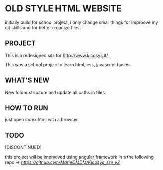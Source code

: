 # OLD STYLE HTML WEBSITE #

initially build for school project, i only change small things for improove my git skills and for better organize files.

## PROJECT ## 

This is a redesigned site for http://www.kicosys.it/ 

This was a school projetc to learn html, css, javascript bases.

## WHAT'S NEW ##

New folder structure and update all paths in files

## HOW TO RUN ##

just open index.html with a browser

## TODO ##

[DISCONTINUED]

this project will be improoved using angular framework in a the following repo -> *https://github.com/MarieCMDM/Kicosys_site_v2*
